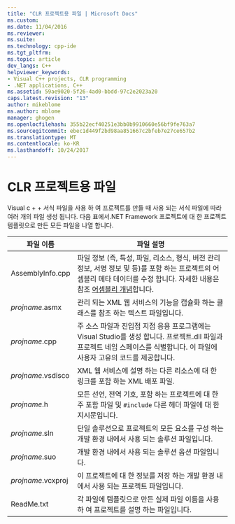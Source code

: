 ```yaml
---
title: "CLR 프로젝트용 파일 | Microsoft Docs"
ms.custom: 
ms.date: 11/04/2016
ms.reviewer: 
ms.suite: 
ms.technology: cpp-ide
ms.tgt_pltfrm: 
ms.topic: article
dev_langs: C++
helpviewer_keywords:
- Visual C++ projects, CLR programming
- .NET applications, C++
ms.assetid: 59ae9020-5f26-4ad0-bbdd-97c2e2023a20
caps.latest.revision: "13"
author: mikeblome
ms.author: mblome
manager: ghogen
ms.openlocfilehash: 355b22ecf40251e3bb0b9910660e56bf9fe763a7
ms.sourcegitcommit: ebec1d449f2bd98aa851667c2bfeb7e27ce657b2
ms.translationtype: MT
ms.contentlocale: ko-KR
ms.lasthandoff: 10/24/2017
---
```

# <a name="files-created-for-clr-projects"></a>CLR 프로젝트용 파일
Visual c + + 서식 파일을 사용 하 여 프로젝트를 만들 때 사용 되는 서식 파일에 따라 여러 개의 파일 생성 됩니다. 다음 표에서.NET Framework 프로젝트에 대 한 프로젝트 템플릿으로 만든 모든 파일을 나열 합니다.  
  
|파일 이름|파일 설명|  
|---------------|----------------------|  
|AssemblyInfo.cpp|파일 정보 (즉, 특성, 파일, 리소스, 형식, 버전 관리 정보, 서명 정보 및 등)를 포함 하는 프로젝트의 어셈블리 메타 데이터를 수정 합니다. 자세한 내용은 참조 [어셈블리 개념](/dotnet/framework/app-domains/assembly-contents)합니다.|  
|*projname*.asmx|관리 되는 XML 웹 서비스의 기능을 캡슐화 하는 클래스를 참조 하는 텍스트 파일입니다.|  
|*projname*.cpp|주 소스 파일과 진입점 지점 응용 프로그램에는 Visual Studio를 생성 합니다. 프로젝트.dll 파일과 프로젝트 네임 스페이스를 식별합니다. 이 파일에 사용자 고유의 코드를 제공합니다.|  
|*projname*.vsdisco|XML 웹 서비스에 설명 하는 다른 리소스에 대 한 링크를 포함 하는 XML 배포 파일.|  
|*projname*.h|모든 선언, 전역 기호, 포함 하는 프로젝트에 대 한 주 포함 파일 및 `#include` 다른 헤더 파일에 대 한 지시문입니다.|  
|*projname*.sln|단일 솔루션으로 프로젝트의 모든 요소를 구성 하는 개발 환경 내에서 사용 되는 솔루션 파일입니다.|  
|*projname*.suo|개발 환경 내에서 사용 되는 솔루션 옵션 파일입니다.|  
|*projname*.vcxproj|이 프로젝트에 대 한 정보를 저장 하는 개발 환경 내에서 사용 되는 프로젝트 파일입니다.|  
|ReadMe.txt|각 파일에 템플릿으로 만든 실제 파일 이름을 사용 하 여 프로젝트를 설명 하는 파일입니다.|